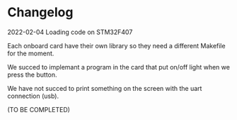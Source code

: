 # Changelog

2022-02-04 Loading code on STM32F407

Each onboard card have their own library so they need a different Makefile for the moment.

We succed to implemant a program in the card that put on/off light when we press the button.

We have not succed to print something on the screen with the uart connection (usb).

(TO BE COMPLETED)

